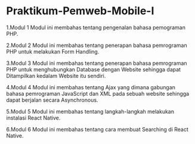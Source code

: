 # Praktikum-Pemweb-Mobile-I

1.Modul 1
Modul ini membahas tentang pengenalan bahasa pemograman PHP.

2.Modul 2 
Modul ini membahas tentang penerapan bahasa pemrograman PHP untuk melakukan Form Handling.

3.Modul 3 
Modul ini membahas tentang penerapan bahasa pemrograman PHP untuk menghubungkan Database dengan Website sehingga dapat Ditampilkan kedalam Website itu sendiri.

4.Modul 4 
Modul ini membahas tentang Ajax yang dimana gabungan bahasa pemrograman JavaScript dan XML pada sebuah website sehingga dapat berjalan secara Asynchronous.

5.Modul 5 
Modul ini membahas tentang langkah-langkah melakukan instalasi React Native.

6.Modul 6 
Modul ini membahas tentang cara membuat Searching di React Native.
